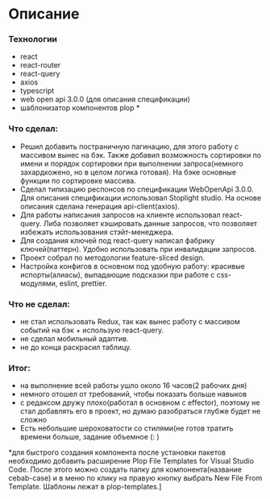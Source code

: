 # Описание 
### Технологии
 - react
 - react-router
 - react-query
 - axios
 - typescript
 - web open api 3.0.0 (для описания спецификации)
 - шаблонизатор компонентов plop *

### Что сделал:
 - Решил добавить постраничную пагинацию, для этого работу с массивом вынес на бэк. Также добавил возможность сортировки по имени и порядок сортировки при выполнении запроса(немного захардкожено, но в целом логика готовая). На бэке основные функции по сортировке массива.
 - Сделал типизацию респонсов по спецификации WebOpenApi 3.0.0. Для описания спецификации использовал Stoplight studio. На основе описания сделана генерация api-client(axios).
 - Для работы написания запросов на клиенте использовал react-query. Либа позволяет кэшировать данные запросов, что позволяет избежать использования стэйт-менеджера.
 - Для создания ключей под react-query написал фабрику ключей(паттерн). Удобно использовать при инвалидации запросов.
 - Проект собрал по методологии feature-sliced design.
 - Настройка конфигов в основном под удобную работу: красивые испорты(алиасы), выпадающие подсказки при работе с css-модулями, eslint, prettier.

### Что не сделал:
 - не стал использовать Redux, так как вынес работу с массивом событий на бэк + использую react-query.
 - не сделал мобильный адаптив.
 - не до конца раскрасил таблицу.

 ### Итог:
  - на выполнение всей работы ушло около 16 часов(2 рабочих дня)
  - немного отошел от требований, чтобы показать больше навыков
  - с редаксом дружу плохо(работал в основном c effector), поэтому не стал добавлять его в проект, но думаю разобраться глубже будет не сложно
  - Есть небольшие шероховатости со стилями(не готов тратить времени больше, задание объемное (: )

  *для быстрого создания компонента после установки пакетов необходимо добавить расширение Plop File Templates for Visual Studio Code. После этого можно создать папку для компонента(название cebab-case) и в меню по клику на правую кнопку выбрать  New File From Template. Шаблоны лежат в plop-templates.]